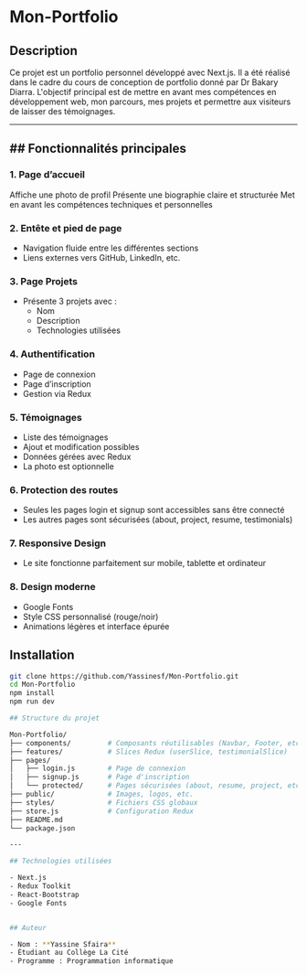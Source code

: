 # Mon-Portfolio

## Description

Ce projet est un portfolio personnel développé avec Next.js. Il a été réalisé dans le cadre du cours de conception de portfolio donné par Dr Bakary Diarra. L'objectif principal est de mettre en avant mes compétences en développement web, mon parcours, mes projets et permettre aux visiteurs de laisser des témoignages.

---

## ## Fonctionnalités principales

### 1. Page d’accueil
 Affiche une photo de profil
 Présente une biographie claire et structurée
Met en avant les compétences techniques et personnelles

### 2. Entête et pied de page
- Navigation fluide entre les différentes sections
- Liens externes vers GitHub, LinkedIn, etc.

### 3. Page Projets
- Présente 3 projets avec :
  - Nom
  - Description
  - Technologies utilisées

### 4. Authentification
- Page de connexion
- Page d’inscription
- Gestion via Redux

### 5. Témoignages
- Liste des témoignages
- Ajout et modification possibles
- Données gérées avec Redux
- La photo est optionnelle

### 6. Protection des routes
- Seules les pages login et signup sont accessibles sans être connecté
- Les autres pages sont sécurisées (about, project, resume, testimonials)

### 7. Responsive Design
- Le site fonctionne parfaitement sur mobile, tablette et ordinateur

### 8. Design moderne
- Google Fonts
- Style CSS personnalisé (rouge/noir)
- Animations légères et interface épurée


## Installation

```bash
git clone https://github.com/Yassinesf/Mon-Portfolio.git
cd Mon-Portfolio
npm install
npm run dev

## Structure du projet

Mon-Portfolio/
├── components/         # Composants réutilisables (Navbar, Footer, etc.)
├── features/           # Slices Redux (userSlice, testimonialSlice)
├── pages/
│   ├── login.js        # Page de connexion
│   ├── signup.js       # Page d'inscription
│   └── protected/      # Pages sécurisées (about, resume, project, etc.)
├── public/             # Images, logos, etc.
├── styles/             # Fichiers CSS globaux
├── store.js            # Configuration Redux
├── README.md
└── package.json

---

## Technologies utilisées

- Next.js
- Redux Toolkit
- React-Bootstrap
- Google Fonts


## Auteur

- Nom : **Yassine Sfaira**
- Étudiant au Collège La Cité
- Programme : Programmation informatique
